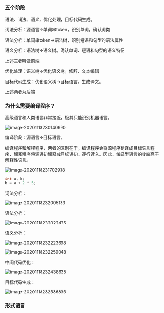 ### 五个阶段

语法、词法、语义、优化处理，目标代码生成。



词法分析：源语言->单词串token，识别单词，确认词类

语法分析：单词串token->语法树，识别短语和句型的语法属性

语义分析：语法树->语义树。确认单词、短语和句型的语义特征

上述三者叫做前端

优化处理：语义树->优化语义树。修辞、文本编辑

目标代码生成：优化语义树->目标语言。生成译文。

上述两者为后端

### 为什么需要编译程序？

高级语言和人类语言非常接近，极其只能识别机器语言。

![image-20201118230140990](C:\Users\Administrator\AppData\Roaming\Typora\typora-user-images\image-20201118230140990.png)

编译阶段：源语言->目标语言。



编译程序和解释程序，两者的区别在于，编译程序会将源程序翻译成目标语言程序，解释程序将源语句解释成目标语句，逐行读入。因此，编译型语言的效率高于解释性语言。



![image-20201118231702938](C:\Users\Administrator\AppData\Roaming\Typora\typora-user-images\image-20201118231702938.png)

```c
int a, b;
b = a + 2 * 5;
```

词法分析：

![image-20201118232005133](C:\Users\Administrator\AppData\Roaming\Typora\typora-user-images\image-20201118232005133.png)

语法分析：

![image-20201118232022435](C:\Users\Administrator\AppData\Roaming\Typora\typora-user-images\image-20201118232022435.png)

语义分析：

![image-20201118232223698](C:\Users\Administrator\AppData\Roaming\Typora\typora-user-images\image-20201118232223698.png)

![image-20201118232259048](C:\Users\Administrator\AppData\Roaming\Typora\typora-user-images\image-20201118232259048.png)

中间代码优化：

![image-20201118232438635](C:\Users\Administrator\AppData\Roaming\Typora\typora-user-images\image-20201118232438635.png)

目标代码生成：

![image-20201118232536835](C:\Users\Administrator\AppData\Roaming\Typora\typora-user-images\image-20201118232536835.png)

### 形式语言

